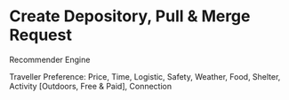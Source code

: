 # Create Depository, Pull & Merge Request
Recommender Engine

Traveller Preference: Price, Time, Logistic, Safety, Weather, Food, Shelter, Activity [Outdoors, Free & Paid], Connection
